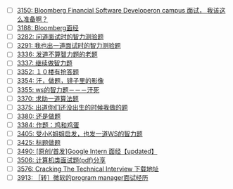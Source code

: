 - [ ] [3150: Bloomberg Financial Software Developeron campus 面试， 我该这么准备啊？](http://instant.1point3acres.com/thread/3150)
- [ ] [3188: Bloomberg面经](http://instant.1point3acres.com/thread/3188)
- [ ] [3282: 问道面试时的智力测验题](http://instant.1point3acres.com/thread/3282)
- [ ] [3291: 我也出一道面试时的智力测验题](http://instant.1point3acres.com/thread/3291)
- [ ] [3336: 发道不算智力题的老题](http://instant.1point3acres.com/thread/3336)
- [ ] [3337: 继续做智力题](http://instant.1point3acres.com/thread/3337)
- [ ] [3352: １０楼有抢答题](http://instant.1point3acres.com/thread/3352)
- [ ] [3354: 汗，做题，镜子里的影像](http://instant.1point3acres.com/thread/3354)
- [ ] [3355: ws的智力题－－－汗死](http://instant.1point3acres.com/thread/3355)
- [ ] [3370: 求助一道算法题](http://instant.1point3acres.com/thread/3370)
- [ ] [3375: 出道你们还没出生的时候我做的题](http://instant.1point3acres.com/thread/3375)
- [ ] [3380: 还是做题](http://instant.1point3acres.com/thread/3380)
- [ ] [3384: 作题：鸡和鸡蛋](http://instant.1point3acres.com/thread/3384)
- [ ] [3405: 受小K姐姐启发，也发一道WS的智力题](http://instant.1point3acres.com/thread/3405)
- [ ] [3425: 标题做题](http://instant.1point3acres.com/thread/3425)
- [ ] [3490: [原创/首发]Google Intern 面经【updated】](http://instant.1point3acres.com/thread/3490)
- [ ] [3506: 计算机类面试题(pdf)分享](http://instant.1point3acres.com/thread/3506)
- [ ] [3576: Cracking The Technical Interview 下载地址](http://instant.1point3acres.com/thread/3576)
- [ ] [3913: ［转］微软的program manager面试经历](http://instant.1point3acres.com/thread/3913)
